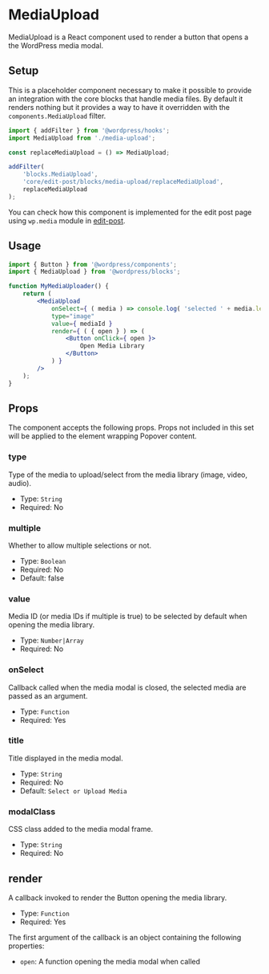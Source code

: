 MediaUpload
===========

MediaUpload is a React component used to render a button that opens a the WordPress media modal.

## Setup

This is a placeholder component necessary to make it possible to provide an integration with the core blocks that handle media files. By default it renders nothing but it provides a way to have it overridden with the `components.MediaUpload` filter.

```jsx
import { addFilter } from '@wordpress/hooks';
import MediaUpload from './media-upload';

const replaceMediaUpload = () => MediaUpload;

addFilter(
	'blocks.MediaUpload',
	'core/edit-post/blocks/media-upload/replaceMediaUpload',
	replaceMediaUpload
);
```

You can check how this component is implemented for the edit post page using `wp.media` module in [edit-post](../../edit-post/hooks/blocks/media-upload/index.js).

## Usage


```jsx
import { Button } from '@wordpress/components';
import { MediaUpload } from '@wordpress/blocks';

function MyMediaUploader() {
	return (
		<MediaUpload
			onSelect={ ( media ) => console.log( 'selected ' + media.length ) }
			type="image"
			value={ mediaId }
			render={ ( { open } ) => (
				<Button onClick={ open }>
					Open Media Library
				</Button>
			) }
		/>
	);
}
```

## Props

The component accepts the following props. Props not included in this set will be applied to the element wrapping Popover content.

### type

Type of the media to upload/select from the media library (image, video, audio).

- Type: `String`
- Required: No

### multiple

Whether to allow multiple selections or not.

- Type: `Boolean`
- Required: No
- Default: false

### value

Media ID (or media IDs if multiple is true) to be selected by default when opening the media library.

- Type: `Number|Array`
- Required: No

### onSelect

Callback called when the media modal is closed, the selected media are passed as an argument.

- Type: `Function`
- Required: Yes

### title

Title displayed in the media modal.

- Type: `String`
- Required: No
- Default: `Select or Upload Media`

### modalClass

CSS class added to the media modal frame.

- Type: `String`
- Required: No

## render

A callback invoked to render the Button opening the media library.

- Type: `Function`
- Required: Yes

The first argument of the callback is an object containing the following properties:

 - `open`: A function opening the media modal when called
